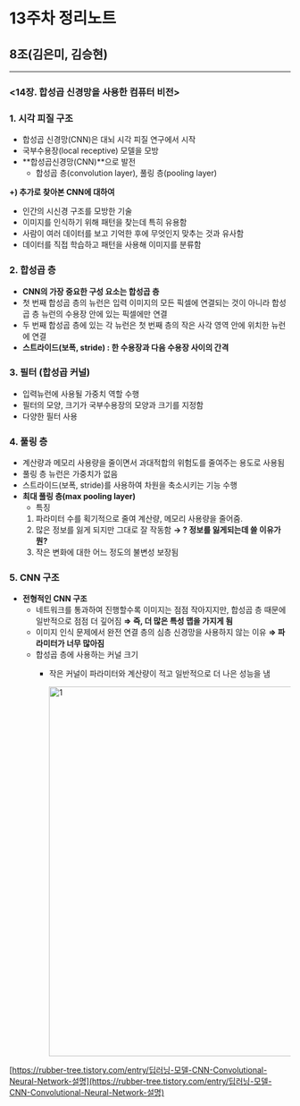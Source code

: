 # 13주차 정리노트

## 8조(김은미, 김승현)

---

### <14장. **합성곱 신경망을 사용한 컴퓨터 비전>**

### 1. 시각 피질 구조

- 합성곱 신경망(CNN)은 대뇌 시각 피질 연구에서 시작
- 국부수용장(local receptive) 모델을 모방
- **합성곱신경망(CNN)**으로 발전
    - 합성곱 층(convolution layer), 풀링 층(pooling layer)

**+) 추가로 찾아본 CNN에 대하여**

- 인간의 시신경 구조를 모방한 기술
- 이미지를 인식하기 위해 패턴을 찾는데 특히 유용함
- 사람이 여러 데이터를 보고 기억한 후에 무엇인지 맞추는 것과 유사함
- 데이터를 직접 학습하고 패턴을 사용해 이미지를 분류함

### 2. 합성곱 층

- **CNN의 가장 중요한 구성 요소는 합성곱 층**
- 첫 번째 합성곱 층의 뉴런은 입력 이미지의 모든 픽셀에 연결되는 것이 아니라
합성곱 층 뉴런의 수용장 안에 있는 픽셀에만 연결
- 두 번째 합성곱 층에 있는 각 뉴런은 첫 번째 층의 작은 사각 영역 안에 위치한 뉴런에 연결
- **스트라이드(보폭, stride) : 한 수용장과 다음 수용장 사이의 간격**

### 3. 필터 (합성곱 커널)

- 입력뉴런에 사용될 가중치 역할 수행
- 필터의 모양, 크기가 국부수용장의 모양과 크기를 지정함
- 다양한 필터 사용

### 4. 풀링 층

- 계산량과 메모리 사용량을 줄이면서 과대적합의 위험도를 줄여주는 용도로 사용됨
- 풀링 층 뉴런은 가중치가 없음
- 스트라이드(보폭, stride)를 사용하여 차원을 축소시키는 기능 수행
- **최대 풀링 층(max pooling layer)**
    - 특징 
    1. 파라미터 수를 획기적으로 줄여 계산량, 메모리 사용량을 줄어줌.
    2. 많은 정보를 잃게 되지만 그대로 잘 작동함 **→ ? 정보를 잃게되는데 쓸 이유가 뭔?**
    3. 작은 변화에 대한 어느 정도의 불변성 보장됨

### 5. CNN 구조

- **전형적인 CNN 구조**
    - 네트워크를 통과하여 진행할수록 이미지는 점점 작아지지만,
    합성곱 층 때문에 일반적으로 점점 더 깊어짐 **⇒ 즉, 더 많은 특성 맵을 가지게 됨**
    - 이미지 인식 문제에서 완전 연결 층의 심층 신경망을 사용하지 않는 이유 **⇒ 파라미터가 너무 많아짐**
    - 합성곱 층에 사용하는 커널 크기
        - 작은 커널이 파라미터와 계산량이 적고 일반적으로 더 나은 성능을 냄
            
            <img width="661" alt="1" src="https://github.com/seunghyuniisme/ML/assets/145260996/3bb67ebe-ff14-47a8-be79-ef32e030f31c">            

[https://rubber-tree.tistory.com/entry/딥러닝-모델-CNN-Convolutional-Neural-Network-설명](https://rubber-tree.tistory.com/entry/딥러닝-모델-CNN-Convolutional-Neural-Network-설명)
